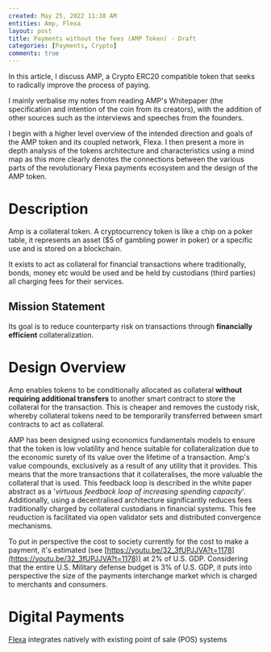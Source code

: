 ```yaml
---
created: May 25, 2022 11:38 AM
entities: Amp, Flexa
layout: post
title: Payments without the fees (AMP Token) - Draft
categories: [Payments, Crypto]
comments: true
---
```

In this article, I discuss AMP, a Crypto ERC20 compatible token that seeks to radically improve the process of paying.

I mainly verbalise my notes from reading AMP's Whitepaper (the specification and intention of the coin from its creators), with the addition of other sources such as the interviews and speeches from the founders.

I begin with a higher level overview of the intended direction and goals of the AMP token and its coupled network, Flexa. I then present a more in depth analysis of the tokens architecture and characteristics using a mind map as this more clearly denotes the connections between the various parts of the revolutionary Flexa payments ecosystem and the design of the AMP token.

# Description

Amp is a collateral token. A cryptocurrency token is like a chip on a poker table, it represents an asset ($5 of gambling power in poker) or a specific use and is stored on a blockchain.

It exists to act as collateral for financial transactions where traditionally, bonds, money etc would be used and be held by custodians (third parties) all charging fees for their services.

## Mission Statement

Its goal is to reduce counterparty risk on transactions through **financially efficient** collateralization.

# Design Overview

Amp enables tokens to be conditionally allocated as collateral **without requiring additional transfers** to another smart contract to store the collateral for the transaction. This is cheaper and removes the custody risk, whereby collateral tokens need to be temporarily transferred between smart contracts to act as collateral.

AMP has been designed using economics fundamentals models to ensure that the token is low volatility and hence suitable for collateralization due to the economic surety of its value over the lifetime of a transaction. Amp's value compounds, exclusively as a result of any utility that it provides. This means that the more transactions that it collateralises, the more valuable the collateral that is used. This feedback loop is described in the white paper abstract as a '*virtuous feedback loop of increasing spending capacity*'. Additionally, using a decentralised architecture significantly reduces fees traditionally charged by collateral custodians in financial systems. This fee reuduction is facilitated via open validator sets and distributed convergence mechanisms.

To put in perspective the cost to society currently for the cost to make a payment, it's estimated (see [https://youtu.be/32_3fUPJJVA?t=1178](https://youtu.be/32_3fUPJJVA?t=1178)) at 2% of U.S. GDP. Considering that the entire U.S. Military defense budget is 3% of U.S. GDP, it puts into perspective the size of the payments interchange market which is charged to merchants and consumers.

# Digital Payments

[Flexa](https://www.notion.so/Flexa-87a0689f5e6a4a0493bdc13486e02428) integrates natively with existing point of sale (POS) systems<style>@import url('https://cdnjs.cloudflare.com/ajax/libs/KaTeX/0.13.2/katex.min.css')</style><span data-token-index="0" contenteditable="false" class="notion-text-equation-token" style="user-select:all;-webkit-user-select:all;-moz-user-select:all"><span></span><span><span class="katex"><span class="katex-mathml"><math xmlns="http://www.w3.org/1998/Math/MathML"><semantics><mrow><msup><mrow></mrow><mn>9</mn></msup></mrow><annotation encoding="application/x-tex">^{9}</annotation></semantics></math></span><span class="katex-html" aria-hidden="true"><span class="base"><span class="strut" style="height:0.8141079999999999em;vertical-align:0em;"></span><span class="mord"><span></span><span class="msupsub"><span class="vlist-t"><span class="vlist-r"><span class="vlist" style="height:0.8141079999999999em;"><span style="top:-3.063em;margin-right:0.05em;"><span class="pstrut" style="height:2.7em;"></span><span class="sizing reset-size6 size3 mtight"><span class="mord mtight"><span class="mord mtight">9</span></span></span></span></span></span></span></span></span></span></span></span></span><span>﻿</span></span> and online platforms to enable payment in a typical checkout experience. The network Spend SDK is permissionless; mobile wallets or applications can create unique, interoperable authorisation codes for conveyance.$^{10}$

## Digital collateral providers & their incentive

To enable payment functionality, applications and communities can collectively stake Amp tokens on behalf of users. As incentive for supplying collateral, the entirety of network transaction revenue funds the continuous open-market purchase of Amp tokens for redistribution as network rewards.

<aside>
📘 Numeraire Good → A good that acts a base point of reference value for a good's market.
• *A numeraire is usually applied to a single good, which becomes the base value for the entire index or market.
• The U.S. dollar remains the numeraire for most commodity prices.*

</aside>

Link to reason for needing collateral from original conference note:

[FLEXA: HODL. BUIDL. SPEDN! [Sponsored] | Consensus 2019](https://youtu.be/XaXbl-og23o?t=1423)

![point of sale network](point-of-sale.png)

# Amp token description

Amp resembles a rudimentary token in that balances are assigned to Ethereum addresses, but the tokens also belong to a particular 32-byte partition which effectively serves as a second-dimension in the distribution array of the balances. (i.e. we can see how much token there is for a particular ethereum address, but we can also see how much token there is on any specified address to a 32-byte partition of memory.

Amp supports transfers between addresses and partitions through the `transferByPartition`
function, and includes the `approveByPartition` function that authorises an address to transfer
tokens on behalf of the caller, but only from a particular partition.

For backwards compatibility of the ERC20 token, the token must support the `transfer` and `approve` contract functions. To do this, it uses the zero partition ("default partition") with address of x0.

We can think of partition as its location on the chain storage and address as the address of the ethereum wallet holding it perhaps.

![partition semantics](partition-semantics.png)

For every transfer, 2 events are emitted from the smart contract so that balances can be tracked off the chain too (i.e. without having to aggregate all transactions since genesis block to know balances). These events are:

- `Transfer` containing the to, from address and the amount
- `TransferByPartition` contains the same data as Transfer, as well as the to and from
partitions and any metadata or operatorData parameters.

# Amp's Unique Differentiator

The partition. I go into depth on what this is and why it is so powerful in the next section that links together all aspects of the design. For developers, the key interface is:

<aside>
🤔 `IAmpPartitionStrategyValidator`

</aside>

# In-depth Architecture Evaluation

The below is an in depth look at the architecture of the AMP token as described in the AMP Whitepaper. It reiterates the implementation description of the AMP token that we have just covered. The graph then goes into far more detail answering questions such as "*Why is the AMP token has this design?*", "*How does this tie in to the Flexa payments pipe network?*" and "*How can blockchain DApp developers leverage the functionality of the AMP token (contract) for their own use-cases and applications in the payments ecosystem?*".

[https://whimsical.com/amp-token-TM67rPRGs5boowrueSZ2oN](https://whimsical.com/amp-token-TM67rPRGs5boowrueSZ2oN)

The next section displays an overview of the different participants in a payments network and how they interact with one another. This is useful for understanding the role of the Flexa network and its AMP token in the worldwide payments ecosystem.

[https://whimsical.com/payments-networks-M7bqDoDFCJrh7WsumZ8ck2](https://whimsical.com/payments-networks-M7bqDoDFCJrh7WsumZ8ck2)

# AMP Economic Token Pricing Model

Initially consider the pricing model for any token network in which the token is an asset on that network (*participants perform transactions to own the asset*):

$$
P_t = \frac{N(A_t)S(A_t)A_t}{M}\left(\frac{1-\alpha}{r - \mu^{P}(A_t)}\right)^{\frac{1}{\alpha}}
$$

- $N$ - Users or participants on the platform
- $S$ - Aggregate transaction need (*demand*)
- $A_t$ - platform productivity factor
- $M$ - total fixed token supply
- $\alpha$  - an autoregressive constant
- $\mu^{P}$ - Expected price appreciation of the token

We next update this identity for AMP by recognising that AMP tokens are **not** transactional like tokens generally are above, but exist to facilitate spending capacity (utility) on the payments network.

So, we simplify the above identity:

- make payment volume $A_t$ unconditional because the network is used to facilitate payments, not to purchase AMP itself.
- similarly, assume a constant aggregate transaction need, $S$. In the Flexa payments network transaction need is not conditional on the productivity of the platform.

This results in the following modification of the above general token pricing identity:

$$
P_t = \frac{N_tU_t^{P}A_t}{M}\left(\frac{1-\alpha}{r-\mu_t^{P}}\right)^\frac{1}{\alpha}
$$

Note that as capacity, $U_t^P$(*total staked value on the network*), increases, this results in a proportional increase in $P_t$ and directly causes an increase in the value of staking rewards. This compounds user adoption to the network leading to further network growth which should lead to further increases in capacity.